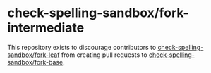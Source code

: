 # check-spelling-sandbox/fork-intermediate

This repository exists to discourage contributors to [check-spelling-sandbox/fork-leaf](https://github.com/check-spelling-sandbox/fork-leaf) from creating pull requests to [check-spelling-sandbox/fork-base](https://github.com/check-spelling-sandbox/fork-base).
